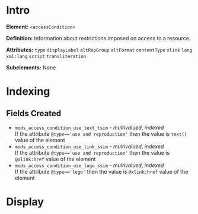 # Intro
**Element:** ```<accessCondition>```

**Definition:** Information about restrictions imposed on access to a resource.

**Attributes:**
```type```
```displayLabel```
```altRepGroup```
```altFormat```
```contentType```
```xlink```
```lang```
```xml:lang```
```script```
```transliteration```

**Subelements:** None

# Indexing

## Fields Created

* ```mods_access_condition_use_text_tsim``` - *multivalued*, *indexed*  
If the attribute ```@type=='use and reproduction'``` then the value is ```text()``` value of the element
* ```mods_access_condition_use_link_ssim``` - *multivalued*, *indexed*  
If the attribute ```@type=='use and reproduction'``` then the value is ```@xlink:href``` value of the element
* ```mods_access_condition_use_logo_ssim``` - *multivalued*, *indexed*  
If the attribute ```@type=='logo'``` then the value is ```@xlink:href``` value of the element


# Display
